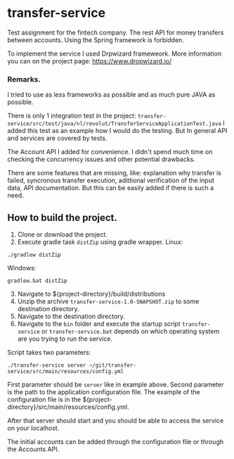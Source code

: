 # transfer-service
Test assignment for the fintech company. The rest API for money transfers between accounts.
Using the Spring framework is forbidden.

To implement the service I used Drpwizard frameweork. More information you can on the project page: https://www.dropwizard.io/

### Remarks.
I tried to use as less frameworks as possible and as much pure JAVA as possible.

There is only 1 integration test in the project:
   `transfer-service/src/test/java/nl/revolut/TransferServiceApplicationTest.java`
I added this test as an example how I would do the testing. But In general API and services are covered by tests.

The Account API I added for convenience. I didn't spend much time on checking the concurrency issues and other potential drawbacks.   

There are some features that are missing, like: explanation why transfer is failed, syncronous transfer execution, adittional verification of the input data, API documentation. But this can be easily added if there is such a need.  

## How to build the project.
1. Clone or download the project.
2. Execute gradle task `distZip` using gradle wrapper.
  Linux:
  ```
  ./gradlew distZip
  ```
  Windows:
  ```
  gradlew.bat distZip
  ```
  3. Navigate to ${project-directory}/build/distributions
  4. Unzip the archive `transfer-service-1.0-SNAPSHOT.zip` to some destination directory.
  5. Navigate to the destination directory.
  6. Navigate to the `bin` folder and execute the startup script `transfer-service` or `transfer-service.bat` depends on which operating system are you trying to run the service.

Script takes two parameters:
```
./transfer-service server ~/git/transfer-service/src/main/resources/config.yml
```
First parameter should be `server` like in example above. Second parameter is the path to the application configuration file.
The example of the configuration file is in the ${project-directory}/src/main/resources/config.yml.

After that server should start and you should be able to access the service on your localhost.

The initial accounts can be added through the configuration file or through the Accounts API.
